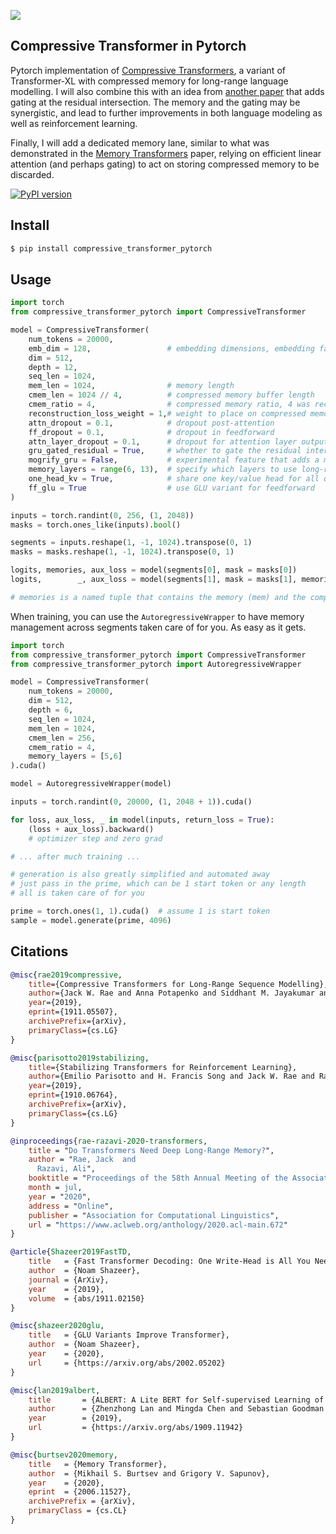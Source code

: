 <img src="./memory.png"></img>

## Compressive Transformer in Pytorch

Pytorch implementation of <a href="https://openreview.net/forum?id=SylKikSYDH">Compressive Transformers</a>, a variant of Transformer-XL with compressed memory for long-range language modelling. I will also combine this with an idea from <a href="https://arxiv.org/abs/1910.06764">another paper</a> that adds gating at the residual intersection. The memory and the gating may be synergistic, and lead to further improvements in both language modeling as well as reinforcement learning.

Finally, I will add a dedicated memory lane, similar to what was demonstrated in the <a href="https://arxiv.org/abs/2006.11527">Memory Transformers</a> paper, relying on efficient linear attention (and perhaps gating) to act on storing compressed memory to be discarded.

[![PyPI version](https://badge.fury.io/py/compressive-transformer-pytorch.svg)](https://badge.fury.io/py/compressive-transformer-pytorch)

## Install

```bash
$ pip install compressive_transformer_pytorch
```

## Usage

```python
import torch
from compressive_transformer_pytorch import CompressiveTransformer

model = CompressiveTransformer(
    num_tokens = 20000,
    emb_dim = 128,                 # embedding dimensions, embedding factorization from Albert paper
    dim = 512,
    depth = 12,
    seq_len = 1024,
    mem_len = 1024,                # memory length
    cmem_len = 1024 // 4,          # compressed memory buffer length
    cmem_ratio = 4,                # compressed memory ratio, 4 was recommended in paper
    reconstruction_loss_weight = 1,# weight to place on compressed memory reconstruction loss
    attn_dropout = 0.1,            # dropout post-attention
    ff_dropout = 0.1,              # dropout in feedforward
    attn_layer_dropout = 0.1,      # dropout for attention layer output
    gru_gated_residual = True,     # whether to gate the residual intersection, from 'Stabilizing Transformer for RL' paper
    mogrify_gru = False,           # experimental feature that adds a mogrifier for the update and residual before gating by the GRU
    memory_layers = range(6, 13),  # specify which layers to use long-range memory, from 'Do Transformers Need LR Memory' paper
    one_head_kv = True,            # share one key/value head for all queries, from Shazeers 'One Write-Head is All You Need'
    ff_glu = True                  # use GLU variant for feedforward
)

inputs = torch.randint(0, 256, (1, 2048))
masks = torch.ones_like(inputs).bool()

segments = inputs.reshape(1, -1, 1024).transpose(0, 1)
masks = masks.reshape(1, -1, 1024).transpose(0, 1)

logits, memories, aux_loss = model(segments[0], mask = masks[0])
logits,        _, aux_loss = model(segments[1], mask = masks[1], memories = memories)

# memories is a named tuple that contains the memory (mem) and the compressed memory (cmem)
```

When training, you can use the `AutoregressiveWrapper` to have memory management across segments taken care of for you. As easy as it gets.

```python
import torch
from compressive_transformer_pytorch import CompressiveTransformer
from compressive_transformer_pytorch import AutoregressiveWrapper

model = CompressiveTransformer(
    num_tokens = 20000,
    dim = 512,
    depth = 6,
    seq_len = 1024,
    mem_len = 1024,
    cmem_len = 256,
    cmem_ratio = 4,
    memory_layers = [5,6]
).cuda()

model = AutoregressiveWrapper(model)

inputs = torch.randint(0, 20000, (1, 2048 + 1)).cuda()

for loss, aux_loss, _ in model(inputs, return_loss = True):
    (loss + aux_loss).backward()
    # optimizer step and zero grad

# ... after much training ...

# generation is also greatly simplified and automated away
# just pass in the prime, which can be 1 start token or any length
# all is taken care of for you

prime = torch.ones(1, 1).cuda()  # assume 1 is start token
sample = model.generate(prime, 4096)
```


## Citations

```bibtex
@misc{rae2019compressive,
    title={Compressive Transformers for Long-Range Sequence Modelling},
    author={Jack W. Rae and Anna Potapenko and Siddhant M. Jayakumar and Timothy P. Lillicrap},
    year={2019},
    eprint={1911.05507},
    archivePrefix={arXiv},
    primaryClass={cs.LG}
}
```

```bibtex
@misc{parisotto2019stabilizing,
    title={Stabilizing Transformers for Reinforcement Learning},
    author={Emilio Parisotto and H. Francis Song and Jack W. Rae and Razvan Pascanu and Caglar Gulcehre and Siddhant M. Jayakumar and Max Jaderberg and Raphael Lopez Kaufman and Aidan Clark and Seb Noury and Matthew M. Botvinick and Nicolas Heess and Raia Hadsell},
    year={2019},
    eprint={1910.06764},
    archivePrefix={arXiv},
    primaryClass={cs.LG}
}
```

```bibtex
@inproceedings{rae-razavi-2020-transformers,
    title = "Do Transformers Need Deep Long-Range Memory?",
    author = "Rae, Jack  and
      Razavi, Ali",
    booktitle = "Proceedings of the 58th Annual Meeting of the Association for Computational Linguistics",
    month = jul,
    year = "2020",
    address = "Online",
    publisher = "Association for Computational Linguistics",
    url = "https://www.aclweb.org/anthology/2020.acl-main.672"
}
```

```bibtex
@article{Shazeer2019FastTD,
    title   = {Fast Transformer Decoding: One Write-Head is All You Need},
    author  = {Noam Shazeer},
    journal = {ArXiv},
    year    = {2019},
    volume  = {abs/1911.02150}
}
```

```bibtex
@misc{shazeer2020glu,
    title   = {GLU Variants Improve Transformer},
    author  = {Noam Shazeer},
    year    = {2020},
    url     = {https://arxiv.org/abs/2002.05202}
}
```

```bibtex
@misc{lan2019albert,
    title       = {ALBERT: A Lite BERT for Self-supervised Learning of Language Representations},
    author      = {Zhenzhong Lan and Mingda Chen and Sebastian Goodman and Kevin Gimpel and Piyush Sharma and Radu Soricut},
    year        = {2019},
    url         = {https://arxiv.org/abs/1909.11942}
}
```

```bibtex
@misc{burtsev2020memory,
    title   = {Memory Transformer},
    author  = {Mikhail S. Burtsev and Grigory V. Sapunov},
    year    = {2020},
    eprint  = {2006.11527},
    archivePrefix = {arXiv},
    primaryClass = {cs.CL}
}
```